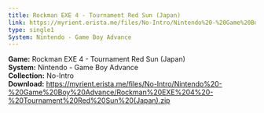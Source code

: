 ```yaml
---
title: Rockman EXE 4 - Tournament Red Sun (Japan)
link: https://myrient.erista.me/files/No-Intro/Nintendo%20-%20Game%20Boy%20Advance/Rockman%20EXE%204%20-%20Tournament%20Red%20Sun%20(Japan).zip
type: single1
System: Nintendo - Game Boy Advance
---
```

<b>Game:</b> Rockman EXE 4 - Tournament Red Sun (Japan)<br>
<b>System:</b> Nintendo - Game Boy Advance<br>
<b>Collection:</b> No-Intro<br>
<b>Download:</b> https://myrient.erista.me/files/No-Intro/Nintendo%20-%20Game%20Boy%20Advance/Rockman%20EXE%204%20-%20Tournament%20Red%20Sun%20(Japan).zip